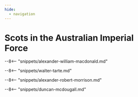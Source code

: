 ```yaml
---
hide:
  - navigation
---
```


# Scots in the Australian Imperial Force  

<!-- TODO
## Private John Jack <small>()</small>
-->

--8<-- "snippets/alexander-william-macdonald.md"

--8<-- "snippets/walter-tarte.md"

--8<-- "snippets/alexander-robert-morrison.md"

--8<-- "snippets/duncan-mcdougall.md"

<!--

## John Jack <small>(10‑77‑24)</small>

AIF Service number 6789

Born in Edinburgh circa 1884 to John Jack and Catherine Hunter. John senior was b 1859 in Edinburgh and his father was born in Aberdeen in 1825 and finally I have found his father was born in Banff in 1790 and is the only John Jack I can find there which leads to the photo on the front of this pamphlet. Our John on the first application was a motor mechanic and on the 2^nd^ application he was a farmer living in St Lucia Rd, Toowong. The two medical records are worth comparing. Age 31 years and 10 months - 32 years and 4 months. 5' 9" against 5' 8", 135lb -131lb. 35"-35 1/4" chest. Complexion reddish-fresh, eyes dark-blue, hair dark brown- dark and scars 3 vacc on left arm-none?? Are we talking about the same fellow here? He joined on the 16/8/1916 and discharged 12/9/1916 due to bad teeth. Joined again 17/10/1916 and accepted into 22nd reinforcements for the 15th Battalion this time with dentures. He embarked as a private on HMAT Kyarra 17/11/1916 and returned as a corporal 1/7/1919 on the SS Frankfurt.
In both applications he was single however I have letters written by a lady in South Melbourne sent to army HQ searching for a missing husband. She describes John Hunter Jack pretty well. She says she has contacted the army as her father-in-law in Edinburgh has contacted her to say young John has had leave at home in Scotland. She supplied a wedding certificate and a sworn statement and applied to be put on his records as next of kin. Now we know why he was willing to have his teeth out to be accepted.
We note that his headstone reads "My brother John Jack formerly of Edinburgh. I would say Lily Jack must have given up on him.

-->

<!--
<div class="noprint" markdown="1">
## Brochure

**[Download this walk](../assets/guides/scots-in-the-aif.pdf)** - designed to be printed and folded in half to make an A5 brochure.

</div>
-->
